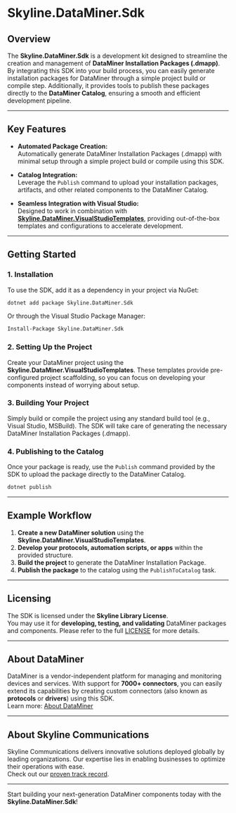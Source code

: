 # Skyline.DataMiner.Sdk

## Overview

The **Skyline.DataMiner.Sdk** is a development kit designed to streamline the creation and management of **DataMiner Installation Packages (.dmapp)**. By integrating this SDK into your build process, you can easily generate installation packages for DataMiner through a simple project build or compile step. Additionally, it provides tools to publish these packages directly to the **DataMiner Catalog**, ensuring a smooth and efficient development pipeline.

---

## Key Features

- **Automated Package Creation:**  
  Automatically generate DataMiner Installation Packages (.dmapp) with minimal setup through a simple project build or compile using this SDK.

- **Catalog Integration:**  
  Leverage the `Publish` command to upload your installation packages, artifacts, and other related components to the DataMiner Catalog.

- **Seamless Integration with Visual Studio:**  
  Designed to work in combination with **[Skyline.DataMiner.VisualStudioTemplates](https://www.nuget.org/packages/Skyline.DataMiner.VisualStudioTemplates/)**, providing out-of-the-box templates and configurations to accelerate development.

---

## Getting Started

### 1. Installation  
To use the SDK, add it as a dependency in your project via NuGet:

```bash
dotnet add package Skyline.DataMiner.Sdk
```

Or through the Visual Studio Package Manager:

```bash
Install-Package Skyline.DataMiner.Sdk
```

### 2. Setting Up the Project  
Create your DataMiner project using the **Skyline.DataMiner.VisualStudioTemplates**. These templates provide pre-configured project scaffolding, so you can focus on developing your components instead of worrying about setup.

### 3. Building Your Project  
Simply build or compile the project using any standard build tool (e.g., Visual Studio, MSBuild). The SDK will take care of generating the necessary DataMiner Installation Packages (.dmapp).

### 4. Publishing to the Catalog  
Once your package is ready, use the `Publish` command provided by the SDK to upload the package directly to the DataMiner Catalog.

```bash
dotnet publish
```

---

## Example Workflow

1. **Create a new DataMiner solution** using the **Skyline.DataMiner.VisualStudioTemplates**.
2. **Develop your protocols, automation scripts, or apps** within the provided structure.
3. **Build the project** to generate the DataMiner Installation Package.
4. **Publish the package** to the catalog using the `PublishToCatalog` task.

---

## Licensing

The SDK is licensed under the **Skyline Library License**.  
You may use it for **developing, testing, and validating** DataMiner packages and components. Please refer to the full [LICENSE](../LICENSE.txt) for more details.

---

## About DataMiner

DataMiner is a vendor-independent platform for managing and monitoring devices and services. With support for **7000+ connectors**, you can easily extend its capabilities by creating custom connectors (also known as **protocols** or **drivers**) using this SDK.  
Learn more: [About DataMiner](https://aka.dataminer.services/about-dataminer)

---

## About Skyline Communications

Skyline Communications delivers innovative solutions deployed globally by leading organizations. Our expertise lies in enabling businesses to optimize their operations with ease.  
Check out our [proven track record](https://aka.dataminer.services/about-skyline).

---

Start building your next-generation DataMiner components today with the **Skyline.DataMiner.Sdk**!